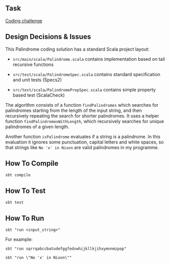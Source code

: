 ## Task

[Coding challenge](./doc/CHALLENGE.md)

## Design Decisions & Issues

This Palindrome coding solution has a standard Scala project layout:

* `src/main/scala/Palindrome.scala` contains implementation based on tail recursive functions

* `src/test/scala/PalindromeSpec.scala` contains standard specification and unit tests (Specs2)

* `src/test/scala/PalindromePropSpec.scala` contains simple property based test (ScalaCheck)

The algorithm consists of a function `findPalindromes` which searches for palindromes
starting from the length of the input string, and then recursively repeating
the search for shorter palindromes. It uses a helper function `findPalindromesWithLength`,
which recursively searches for unique palindromes of a given length.

Another function `isPalindrome` evaluates if a string is a palindrome. In this evaluation
it ignores some punctuation, capital letters and white spaces, so that strings like `No 'x' in Nixon`
are valid palindromes in my programme.


## How To Compile

`sbt compile`

## How To Test

`sbt test`

## How To Run

`sbt "run <input_string>"`

For example:

`sbt "run sqrrqabccbatudefggfedvwhijkllkjihxymnnmzpop"`

`sbt "run \"No 'x' in Nixon\""`


